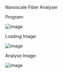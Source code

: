 Nanoscale Fiber Analyser

Program:

![image](https://github.com/user-attachments/assets/42b1c5d1-bc95-4d5b-9bbd-00b5fe27c7b2)




Loading Image:

![image](https://github.com/user-attachments/assets/d043770c-9677-4e63-97c9-da5f6223cfee)





Analyse Image:

![image](https://github.com/user-attachments/assets/38eb5f86-94c1-46d1-8fd8-878af5011b43)
